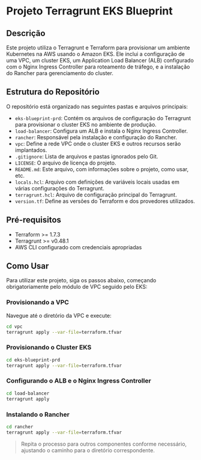 # Projeto Terragrunt EKS Blueprint

## Descrição

Este projeto utiliza o Terragrunt e Terraform para provisionar um ambiente Kubernetes na AWS usando o Amazon EKS. Ele inclui a configuração de uma VPC, um cluster EKS, um Application Load Balancer (ALB) configurado com o Nginx Ingress Controller para roteamento de tráfego, e a instalação do Rancher para gerenciamento do cluster.

## Estrutura do Repositório

O repositório está organizado nas seguintes pastas e arquivos principais:

- `eks-blueprint-prd`: Contém os arquivos de configuração do Terragrunt para provisionar o cluster EKS no ambiente de produção.
- `load-balancer`: Configura um ALB e instala o Nginx Ingress Controller.
- `rancher`: Responsável pela instalação e configuração do Rancher.
- `vpc`: Define a rede VPC onde o cluster EKS e outros recursos serão implantados.
- `.gitignore`: Lista de arquivos e pastas ignorados pelo Git.
- `LICENSE`: O arquivo de licença do projeto.
- `README.md`: Este arquivo, com informações sobre o projeto, como usar, etc.
- `locals.hcl`: Arquivo com definições de variáveis locais usadas em várias configurações do Terragrunt.
- `terragrunt.hcl`: Arquivo de configuração principal do Terragrunt.
- `version.tf`: Define as versões do Terraform e dos provedores utilizados.

## Pré-requisitos

- Terraform >= 1.7.3
- Terragrunt >= v0.48.1
- AWS CLI configurado com credenciais apropriadas

## Como Usar

Para utilizar este projeto, siga os passos abaixo, começando obrigatoriamente pelo módulo de VPC seguido pelo EKS:

### Provisionando a VPC

Navegue até o diretório da VPC e execute:

```sh
cd vpc
terragrunt apply --var-file=terraform.tfvar
```

### Provisionando o Cluster EKS

```sh
cd eks-blueprint-prd
terragrunt apply --var-file=terraform.tfvar
``` 

### Configurando o ALB e o Nginx Ingress Controller

```sh
cd load-balancer
terragrunt apply
```

### Instalando o Rancher

```sh
cd rancher
terragrunt apply --var-file=terraform.tfvar
```
>Repita o processo para outros componentes conforme necessário, ajustando o caminho para o diretório correspondente.